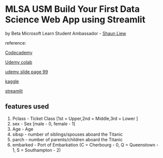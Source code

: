 # MLSA USM Build Your First Data Science Web App using Streamlit

by Beta Microsoft Learn Student Ambassador - [Shaun Liew](https://www.linkedin.com/in/shaunliew20/)

reference:

[Codecademy](https://www.codecademy.com/paths/machine-learning/tracks/introduction-to-supervised-learning-skill-path/modules/logistic-regression-skill-path/projects/logistic-regression-titanic)

[Udemy colab](https://colab.research.google.com/drive/1-Slk6y5-E3eUnmM4vjtoRrGMoIKvD0hU)

[udemy slide page 99](https://sds-platform-private.s3-us-east-2.amazonaws.com/uploads/Machine-Learning-A-Z-Course-Downloadable-Slides-V1.5.pdf)

[kaggle](https://www.kaggle.com/competitions/titanic/overview)

[streamlit](https://docs.streamlit.io/library/api-reference/widgets/st.number_input)

## features used

1. Pclass - Ticket Class [1st = Upper,2nd = Middle,3rd = Lower ]
2. sex - Sex [male - 0, female - 1]
3. Age - Age
4. sibsp - number of siblings/spouses aboard the Titanic
5. parch - number of parents/children aboard the Titanic
6. embarked - Port of Embarkation (C = Cherbourg - 0, Q = Queenstown - 1, S = Southampton - 2)
